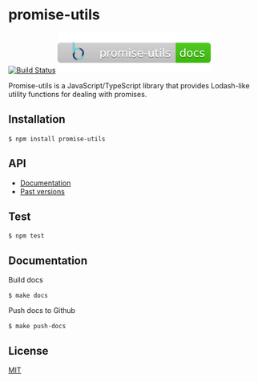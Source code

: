promise-utils
=============

[![Build Status](https://circleci.com/gh/blend/promise-utils.svg?style=shield)](https://circleci.com/gh/blend/promise-utils)
[![Documentation](https://github.com/blend/promise-utils/blob/master/docs/badge.svg)](https://github.com/pages/blend/promise-utils/)

Promise-utils is a JavaScript/TypeScript library that provides
Lodash-like utility functions for dealing with promises.

## Installation

```
$ npm install promise-utils
```

## API

- [Documentation][2]
- [Past versions][3]

## Test

```
$ npm test
```

## Documentation

Build docs
```
$ make docs
```

Push docs to Github
```
$ make push-docs
```

## License

[MIT](LICENSE)

[1]: https://blend.github.io/promise-utils
[2]: https://blend.github.io/promise-utils/latest/
[3]: https://blend.github.io/promise-utils/versions.html
